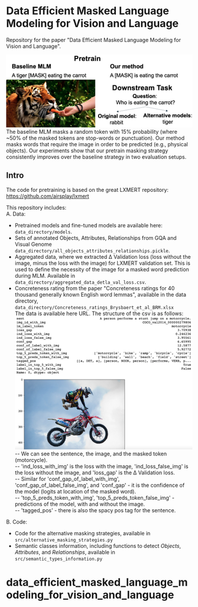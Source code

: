 # Data Efficient Masked Language Modeling for Vision and Language
Repository for the paper "Data Efficient Masked Language Modeling for Vision and Language".

![](fig1.png)
The baseline MLM masks a random token with 15\% probability (where ~50\% of the masked tokens are stop-words or punctuation). Our method masks words that require the image in order to be predicted (e.g., physical objects).
Our experiments show that our pretrain masking strategy consistently improves over the baseline strategy in two evaluation setups. 

## Intro

The code for pretraining is based on the great LXMERT repository: https://github.com/airsplay/lxmert  

This repository includes:    
A. Data:  
- Pretrained models and fine-tuned models are available here: `data_directory/models`.  
- Sets of annotated Objects, Attributes, Relationships from GQA and Visual Genome `data_directory/all_objects_attributes_relationships.pickle`.  
- Aggregated data, where we extracted Δ Validation loss (loss without the image, minus the loss with the image) for LXMERT validation set. This is used to define the necessity of the image for a masked word prediction during MLM. Available in `data_directory/aggregated_data_detla_val_loss.csv`.  
- Concreteness rating from the paper "Concreteness ratings for 40 thousand generally known English word lemmas", available in the data directory, `data_directory/Concreteness_ratings_Brysbaert_et_al_BRM.xlsx`  
The data is available here URL. The structure of the csv is as follows: ![](fig_delta_validation_loss.png)  
-- We can see the sentence, the image, and the masked token (motorcycle).  
-- 'ind_loss_with_img' is the loss with the image, 'ind_loss_false_img' is the loss without the image, and 'loss_gap' is the Δ Validation loss.  
-- Similar for 'conf_gap_of_label_with_img', 'conf_gap_of_label_false_img', and 'conf_gap' - it is the confidence of the model (logits at location of the masked word).  
-- 'top_5_preds_token_with_img', 'top_5_preds_token_false_img' - predictions of the model, with and without the image.  
-- 'tagged_pos' - there is also the spacy pos tag for the sentence.   


B. Code:  
- Code for the alternative masking strategies, available in `src/alternative_masking_strategies.py`  
- Semantic classes information, including functions to detect _Objects_, _Attributes_, and _Relationships_, available in `src/semantic_types_information.py`   

# data_efficient_masked_language_modeling_for_vision_and_language
